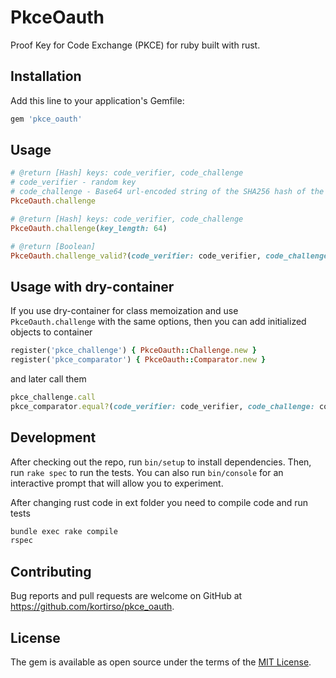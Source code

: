 # PkceOauth

Proof Key for Code Exchange (PKCE) for ruby built with rust.

## Installation

Add this line to your application's Gemfile:

```ruby
gem 'pkce_oauth'
```

## Usage

```ruby
# @return [Hash] keys: code_verifier, code_challenge
# code_verifier - random key
# code_challenge - Base64 url-encoded string of the SHA256 hash of the code verifier
PkceOauth.challenge
```

```ruby
# @return [Hash] keys: code_verifier, code_challenge
PkceOauth.challenge(key_length: 64)
```

```ruby
# @return [Boolean]
PkceOauth.challenge_valid?(code_verifier: code_verifier, code_challenge: code_challenge)
```

## Usage with dry-container

If you use dry-container for class memoization and use `PkceOauth.challenge` with the same options, then you can add initialized objects to container

```ruby
register('pkce_challenge') { PkceOauth::Challenge.new }
register('pkce_comparator') { PkceOauth::Comparator.new }
```

and later call them

```ruby
pkce_challenge.call
pkce_comparator.equal?(code_verifier: code_verifier, code_challenge: code_challenge)
```

## Development

After checking out the repo, run `bin/setup` to install dependencies. Then, run `rake spec` to run the tests. You can also run `bin/console` for an interactive prompt that will allow you to experiment.

After changing rust code in ext folder you need to compile code and run tests

```bash
bundle exec rake compile
rspec
```

## Contributing

Bug reports and pull requests are welcome on GitHub at https://github.com/kortirso/pkce_oauth.

## License

The gem is available as open source under the terms of the [MIT License](https://opensource.org/licenses/MIT).
